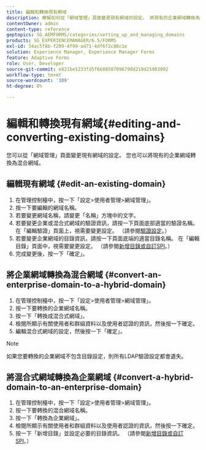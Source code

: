 ```yaml
---
title: 編輯和轉換現有網域
description: 瞭解如何從「網域管理」頁面變更現有網域的設定。 將現有的企業網域轉換為混合網域，反之亦然。
contentOwner: admin
content-type: reference
geptopics: SG_AEMFORMS/categories/setting_up_and_managing_domains
products: SG_EXPERIENCEMANAGER/6.5/FORMS
exl-id: 34ac5f8b-f209-4f99-ad71-4df6f2c88c1e
solution: Experience Manager, Experience Manager Forms
feature: Adaptive Forms
role: User, Developer
source-git-commit: e821be5233fd5f6688507096790d219d25903892
workflow-type: tm+mt
source-wordcount: '309'
ht-degree: 0%

---
```


# 編輯和轉換現有網域{#editing-and-converting-existing-domains}

您可以從「網域管理」頁面變更現有網域的設定。 您也可以將現有的企業網域轉換為混合網域。

## 編輯現有網域 {#edit-an-existing-domain}

1. 在管理控制檯中，按一下「設定>使用者管理>網域管理」。
1. 按一下要編輯的網域名稱。
1. 若要變更網域名稱，請變更「名稱」方塊中的文字。
1. 若要變更企業或混合式網域的驗證資訊，請按一下頁面底部適當的驗證名稱。 在「編輯驗證」頁面上，視需要變更設定。 （請參閱[驗證設定](/help/forms/using/admin-help/configuring-authentication-providers.md#authentication-settings)。）
1. 若要變更企業網域的目錄資訊，請按一下頁面底端的適當目錄名稱。 在「編輯目錄」頁面中，視需要變更設定。 （請參閱[新增目錄或自訂SPI](/help/forms/using/admin-help/configuring-directories.md#adding-directories-or-custom-spis)。）
1. 完成變更後，按一下「確定」。

## 將企業網域轉換為混合網域 {#convert-an-enterprise-domain-to-a-hybrid-domain}

1. 在管理控制檯中，按一下「設定>使用者管理>網域管理」。
1. 按一下要轉換的企業網域名稱。
1. 按一下「轉換成混合式網域」。
1. 檢閱所顯示有關使用者和群組資料以及使用者認證的資訊，然後按一下確定。
1. 編輯混合式網域的設定，然後按一下「確定」。

>[!NOTE]
>
>如果您要轉換的企業網域不包含目錄設定，則所有LDAP驗證設定都會遺失。

## 將混合式網域轉換為企業網域 {#convert-a-hybrid-domain-to-an-enterprise-domain}

1. 在管理控制檯中，按一下「設定>使用者管理>網域管理」。
1. 按一下要轉換的混合網域名稱。
1. 按一下「轉換為企業網域」。
1. 檢閱所顯示有關使用者和群組資料以及使用者認證的資訊，然後按一下確定。
1. 按一下「新增目錄」並設定必要的目錄資訊。 （請參閱[新增目錄或自訂SPI](/help/forms/using/admin-help/configuring-directories.md#adding-directories-or-custom-spis)。）
